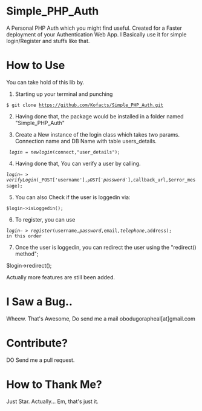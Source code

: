 # Simple_PHP_Auth
A Personal PHP Auth which you might find useful. Created for a Faster deployment of your Authentication Web App. 
I Basically use it for simple login/Register and stuffs like that.

# How to Use

You can take hold of this lib by.
1. Starting up your terminal and punching

<code>$ git clone https://github.com/Kofacts/Simple_PHP_Auth.git </code>


2. Having done that, the package would be installed in a folder named "Simple_PHP_Auth"


3. Create a New instance of the login class which takes two params. Connection name and DB Name with table users_details.

<code> $login = new login($connect,"user_details");</code>

4. Having done that, You can verify a user  by calling.

<code>$login->verifyLogin($_POST['username'],$_POST['password'],$callback_url,$error_message);</code>

5. You can also Check if the user is loggedin via:

<code>$login->isLoggedin();</code>


6. To register, you can use

<code>$login->register($username,$password,$email,$telephone,$address); in this order</code> 

7. Once the user is loggedin, you can redirect the user using the "redirect() method";

</code>$login->redirect(); </code>

Actually more features are still been added.

# I Saw a Bug..
Wheew. That's Awesome, Do send me a mail obodugorapheal[at]gmail.com

# Contribute?
DO Send me a pull request.

# How to Thank Me?
Just Star. Actually... Em, that's just it.



